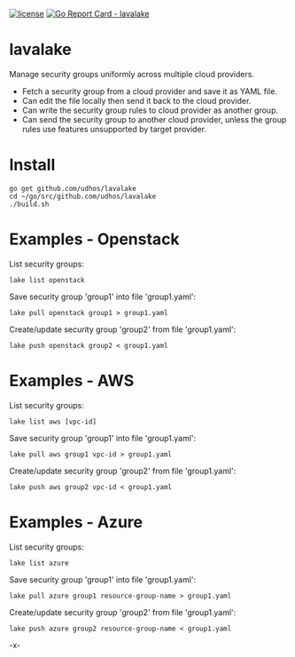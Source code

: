 [![license](http://img.shields.io/badge/license-MIT-blue.svg)](https://github.com/udhos/lavalake/blob/master/LICENSE)
[![Go Report Card - lavalake](https://goreportcard.com/badge/github.com/udhos/lavalake)](https://goreportcard.com/report/github.com/udhos/lavalake)

# lavalake

Manage security groups uniformly across multiple cloud providers.

- Fetch a security group from a cloud provider and save it as YAML file.
- Can edit the file locally then send it back to the cloud provider.
- Can write the security group rules to cloud provider as another group.
- Can send the security group to another cloud provider, unless the group rules use features unsupported by target provider.

Install
=======

    go get github.com/udhos/lavalake
    cd ~/go/src/github.com/udhos/lavalake
    ./build.sh

Examples - Openstack
====================

List security groups:

    lake list openstack

Save security group 'group1' into file 'group1.yaml':

    lake pull openstack group1 > group1.yaml

Create/update security group 'group2' from file 'group1.yaml':

    lake push openstack group2 < group1.yaml

Examples - AWS
==============

List security groups:

    lake list aws [vpc-id]

Save security group 'group1' into file 'group1.yaml':

    lake pull aws group1 vpc-id > group1.yaml

Create/update security group 'group2' from file 'group1.yaml':

    lake push aws group2 vpc-id < group1.yaml

Examples - Azure
================

List security groups:

    lake list azure

Save security group 'group1' into file 'group1.yaml':

    lake pull azure group1 resource-group-name > group1.yaml

Create/update security group 'group2' from file 'group1.yaml':

    lake push azure group2 resource-group-name < group1.yaml


-x-

